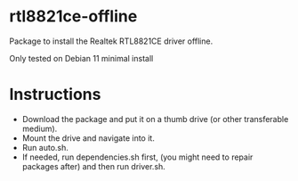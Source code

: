 # rtl8821ce-offline </br>

Package to install the Realtek RTL8821CE driver offline. </br>

Only tested on Debian 11 minimal install

# Instructions </br>
 - Download the package and put it on a thumb drive (or other transferable medium). </br>
 - Mount the drive and navigate into it.
 - Run auto.sh.
 - If needed, run dependencies.sh first, (you might need to repair packages after) and then run driver.sh.
